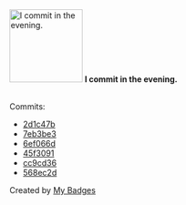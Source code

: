 <img src="https://my-badges.github.io/my-badges/evening-commits.png" alt="I commit in the evening." title="I commit in the evening." width="128">
<strong>I commit in the evening.</strong>
<br><br>

Commits:

- <a href="https://github.com/npho/GrayMay2025/commit/2d1c47b4024dd7e5e8cbdd17912cb5d925faacf4">2d1c47b</a>
- <a href="https://github.com/npho/GrayMay2025/commit/7eb3be3558676aa9ff242b130800a6d34bc6cbe2">7eb3be3</a>
- <a href="https://github.com/nlsschim/codebase/commit/6ef066d0638bac95b447f73d5bdcd3af116d40c6">6ef066d</a>
- <a href="https://github.com/nlsschim/codebase/commit/45f30913e43438c1051bde0921c60abd29820e62">45f3091</a>
- <a href="https://github.com/UWrc/RCC-hackathon-2025/commit/cc9cd3692c1d2781261c1fdc9bd80a21d592c1c5">cc9cd36</a>
- <a href="https://github.com/nlsschim/codebase/commit/568ec2d345f1ed97a65cdbb9a1c7a436ec001ef3">568ec2d</a>


Created by <a href="https://github.com/my-badges/my-badges">My Badges</a>